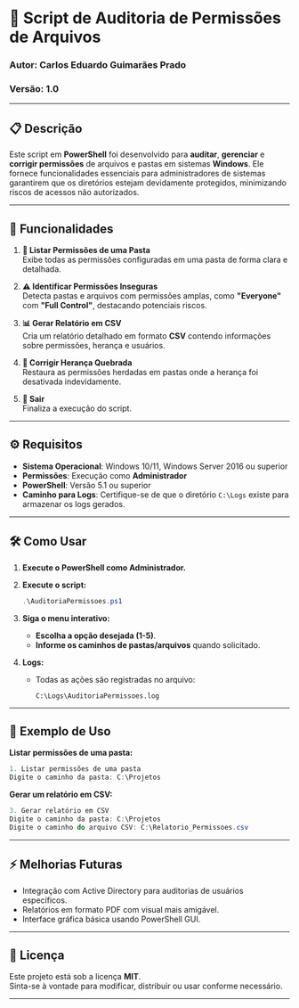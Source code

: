 

# 📁 Script de Auditoria de Permissões de Arquivos

### Autor: **Carlos Eduardo Guimarães Prado**  
### Versão: **1.0**

---

## 📋 Descrição

Este script em **PowerShell** foi desenvolvido para **auditar**, **gerenciar** e **corrigir permissões** de arquivos e pastas em sistemas **Windows**. Ele fornece funcionalidades essenciais para administradores de sistemas garantirem que os diretórios estejam devidamente protegidos, minimizando riscos de acessos não autorizados.

---

## 🚀 Funcionalidades

1. **📂 Listar Permissões de uma Pasta**  
   Exibe todas as permissões configuradas em uma pasta de forma clara e detalhada.

2. **⚠️ Identificar Permissões Inseguras**  
   Detecta pastas e arquivos com permissões amplas, como **"Everyone"** com **"Full Control"**, destacando potenciais riscos.

3. **📊 Gerar Relatório em CSV**  
   Cria um relatório detalhado em formato **CSV** contendo informações sobre permissões, herança e usuários.

4. **🔄 Corrigir Herança Quebrada**  
   Restaura as permissões herdadas em pastas onde a herança foi desativada indevidamente.

5. **🚪 Sair**  
   Finaliza a execução do script.

---

## ⚙️ Requisitos

- **Sistema Operacional**: Windows 10/11, Windows Server 2016 ou superior  
- **Permissões**: Execução como **Administrador**  
- **PowerShell**: Versão 5.1 ou superior  
- **Caminho para Logs**: Certifique-se de que o diretório `C:\Logs` existe para armazenar os logs gerados.

---

## 🛠️ Como Usar

1. **Execute o PowerShell como Administrador.**  
2. **Execute o script:**  
   ```powershell
   .\AuditoriaPermissoes.ps1
   ```

3. **Siga o menu interativo:**  
   - **Escolha a opção desejada (1-5)**.  
   - **Informe os caminhos de pastas/arquivos** quando solicitado.

4. **Logs:**  
   - Todas as ações são registradas no arquivo:  
     ```plaintext
     C:\Logs\AuditoriaPermissoes.log
     ```

---

## 📝 Exemplo de Uso

**Listar permissões de uma pasta:**  
```powershell
1. Listar permissões de uma pasta  
Digite o caminho da pasta: C:\Projetos  
```

**Gerar um relatório em CSV:**  
```powershell
3. Gerar relatório em CSV  
Digite o caminho da pasta: C:\Projetos  
Digite o caminho do arquivo CSV: C:\Relatorio_Permissoes.csv  
```

---

## ⚡ Melhorias Futuras

- Integração com Active Directory para auditorias de usuários específicos.  
- Relatórios em formato PDF com visual mais amigável.  
- Interface gráfica básica usando PowerShell GUI.  

---

## 📄 Licença

Este projeto está sob a licença **MIT**.  
Sinta-se à vontade para modificar, distribuir ou usar conforme necessário.

---
